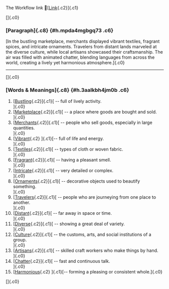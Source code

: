 The Workflow link
👏[[Link](https://www.google.com/url?q=http://www.google.com&sa=D&source=editors&ust=1756964547234886&usg=AOvVaw2gT1DhErj57WCa4Uu5rWV3){.c2}]{.c1}

[]{.c0}

### [Paragraph]{.c8} {#h.mpda4mgbgq73 .c6}

[In the bustling marketplace, merchants displayed vibrant textiles,
fragrant spices, and intricate ornaments. Travelers from distant lands
marveled at the diverse culture, while local artisans showcased their
craftsmanship. The air was filled with animated chatter, blending
languages from across the world, creating a lively yet harmonious
atmosphere.]{.c0}

------------------------------------------------------------------------

[]{.c0}

### [Words & Meanings]{.c8} {#h.3aalkbh4jm0b .c6}

1.  [[Bustling](https://www.google.com/url?q=http://www.google.com&sa=D&source=editors&ust=1756964547235510&usg=AOvVaw3tiX4iTSeT6t_BOtaOBoEC){.c2}]{.c1}[ --
    full of lively activity.\
    ]{.c0}
2.  [[Marketplace](https://www.google.com/url?q=http://www.google.com&sa=D&source=editors&ust=1756964547235631&usg=AOvVaw2O-O26FVuV5W7zzb8sXR9N){.c2}]{.c1}[ --
    a place where goods are bought and sold.\
    ]{.c0}
3.  [[Merchants](https://www.google.com/url?q=http://www.google.com&sa=D&source=editors&ust=1756964547235744&usg=AOvVaw1Qd8nKoEfGYL8YkLBHNQGV){.c2}]{.c1}[ --
    people who sell goods, especially in large quantities.\
    ]{.c0}
4.  [[Vibrant](https://www.google.com/url?q=http://www.google.com&sa=D&source=editors&ust=1756964547235898&usg=AOvVaw1DnvD12oIInBXTq1ym11dP){.c2}
    ]{.c1}[-- full of life and energy.\
    ]{.c0}
5.  [[Textiles](https://www.google.com/url?q=http://www.google.com&sa=D&source=editors&ust=1756964547235997&usg=AOvVaw3EjBXPmo2lYmvFVKiA3V5g){.c2}]{.c1}[ --
    types of cloth or woven fabric.\
    ]{.c0}
6.  [[Fragrant](https://www.google.com/url?q=http://www.google.com&sa=D&source=editors&ust=1756964547236096&usg=AOvVaw11SBmQvAV78o56hC2CX1eD){.c2}]{.c1}[ --
    having a pleasant smell.\
    ]{.c0}
7.  [[Intricate](https://www.google.com/url?q=http://www.google.com&sa=D&source=editors&ust=1756964547236188&usg=AOvVaw0mrrEpMJJvDtJOXbxi7FA8){.c2}]{.c1}[ --
    very detailed or complex.\
    ]{.c0}
8.  [[Ornaments](https://www.google.com/url?q=http://www.google.com&sa=D&source=editors&ust=1756964547236282&usg=AOvVaw0BNl7bthJn86nMgr_y6aGE){.c2}]{.c1}[ --
    decorative objects used to beautify something.\
    ]{.c0}
9.  [[Travelers](https://www.google.com/url?q=http://www.google.com&sa=D&source=editors&ust=1756964547236392&usg=AOvVaw2Lg6ITeuEgx0zIjQW9EZjx){.c2}]{.c1}[ --
    people who are journeying from one place to another.\
    ]{.c0}
10. [[Distant](https://www.google.com/url?q=http://www.google.com&sa=D&source=editors&ust=1756964547236513&usg=AOvVaw3_Z3Wq0MhkiC5jp-f54w5b){.c2}]{.c1}[ --
    far away in space or time.\
    ]{.c0}
11. [[Diverse](https://www.google.com/url?q=http://www.google.com&sa=D&source=editors&ust=1756964547236605&usg=AOvVaw2gL08k248Bv0hEk_shecmF){.c2}]{.c1}[ --
    showing a great deal of variety.\
    ]{.c0}
12. [[Culture](https://www.google.com/url?q=http://www.google.com&sa=D&source=editors&ust=1756964547236702&usg=AOvVaw132j2rMmW67xwDoWZe8PUo){.c2}]{.c1}[ --
    the customs, arts, and social institutions of a group.\
    ]{.c0}
13. [[Artisans](https://www.google.com/url?q=http://www.google.com&sa=D&source=editors&ust=1756964547236823&usg=AOvVaw0TPCVh6ofj7yTMVublLlDV){.c2}]{.c1}[ --
    skilled craft workers who make things by hand.\
    ]{.c0}
14. [[Chatter](https://www.google.com/url?q=http://www.google.com&sa=D&source=editors&ust=1756964547236934&usg=AOvVaw0J4UxOIyyRCMZ45RAy45tV){.c2}]{.c1}[ --
    fast and continuous talk.\
    ]{.c0}
15. [[Harmonious](https://www.google.com/url?q=http://www.google.com&sa=D&source=editors&ust=1756964547237029&usg=AOvVaw0jHlwY53QwWaDwwxyKv6rX){.c2}
    ]{.c1}[-- forming a pleasing or consistent whole.]{.c0}

[]{.c0}
